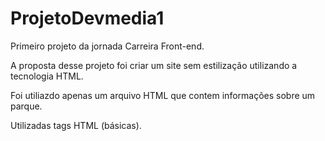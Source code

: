 # ProjetoDevmedia1
Primeiro projeto da jornada Carreira Front-end.

A proposta desse projeto foi criar um site sem estilização utilizando a tecnologia HTML. 

Foi utiliazdo apenas um arquivo HTML que contem informações sobre um parque.

Utilizadas tags HTML (básicas).
